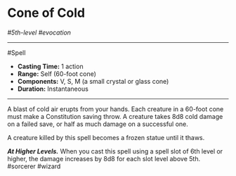 # Cone of Cold
*#5th-level #evocation*
___ 
#Spell
- **Casting Time:** 1 action
- **Range:** Self (60-foot cone)
- **Components:** V, S, M (a small crystal or glass cone)
- **Duration:** Instantaneous
---
A blast of cold air erupts from your hands. Each creature in a 60-foot cone must make a Constitution saving throw. A creature takes 8d8 cold damage on a failed save, or half as much damage on a successful one.

A creature killed by this spell becomes a frozen statue until it thaws.

***At Higher Levels.*** When you cast this spell using a spell slot of 6th level or higher, the damage increases by 8d8 for each slot level above 5th.
#sorcerer
#wizard